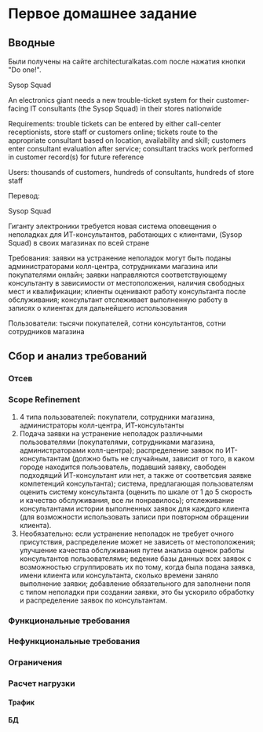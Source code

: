 # Первое домашнее задание

##  Вводные

Были получены на сайте architecturalkatas.com после нажатия кнопки "Do one!".

Sysop Squad

An electronics giant needs a new trouble-ticket system for their customer-facing IT consultants (the Sysop Squad) in their stores nationwide

Requirements: trouble tickets can be entered by either call-center receptionists, store staff or customers online; tickets route to the appropriate consultant based on location, availability and skill; customers enter consultant evaluation after service; consultant tracks work performed in customer record(s) for future reference

Users: thousands of customers, hundreds of consultants, hundreds of store staff

Перевод:

Sysop Squad

Гиганту электроники требуется новая система оповещения о неполадках для ИТ-консультантов, работающих с клиентами, (Sysop Squad) в своих магазинах по всей стране

Требования: заявки на устранение неполадок могут быть поданы администраторами колл-центра, сотрудниками магазина или покупателями онлайн; заявки направляются соответствующему консультанту в зависимости от местоположения, наличия свободных мест и квалификации; клиенты оценивают работу консультанта после обслуживания; консультант отслеживает выполненную работу в записях о клиентах для дальнейшего использования

Пользователи: тысячи покупателей, сотни консультантов, сотни сотрудников магазина

## Сбор и анализ требований

### Отсев



### Scope Refinement

1. 4 типа пользователей: покупатели, сотрудники магазина, администраторы колл-центра, ИТ-консультанты
2. Подача заявки на устранение неполадок различными пользователями (покупателями, сотрудниками магазина, администраторами колл-центра); распределение заявок по ИТ-консультантам (должно быть не случайным, зависит от того, в каком городе находится пользователь, подавший заявку, свободен подходящий ИТ-консультант или нет, а также от соответсвия заявке компетенций консультанта); система, предлагающая пользователям оценить систему консультанта (оценить по шкале от 1 до 5 скорость и качество обслуживания, все ли понравилось); отслеживание консультантами истории выполненных заявок для каждого клиента (для возможности использовать записи при повторном обращении клиента).
3. Необязательно: если устранение неполадок не требует очного присутствия, распределение может не зависеть от местоположения; улучшение качества обслуживания путем анализа оценок работы консультантов пользователями; ведение базы данных всех заявок с возможностью сгруппировать их по тому, когда была подана заявка, имени клиента или консультанта, сколько времени заняло выполнение заявки; добавление обязательного для заполнени поля с типом неполадки при создании заявки, это бы ускорило обработку и распределение заявок по консультантам.

### Функциональные требования
### Нефункциональные требования
### Ограничения
### Расчет нагрузки
#### Трафик
#### БД
